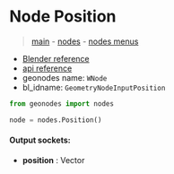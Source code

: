 # Node Position

> [main](../structure.md) - [nodes](nodes.md) - [nodes menus](nodes_menus.md)

- [Blender reference](https://docs.blender.org/manual/en/latest/modeling/geometry_nodes/input/position.html)
- [api reference](https://docs.blender.org/api/current/bpy.types.GeometryNodeInputPosition.html)
- geonodes name: `WNode`
- bl_idname: `GeometryNodeInputPosition`

```python
from geonodes import nodes

node = nodes.Position()
```

#### Output sockets:

- **position** : Vector

